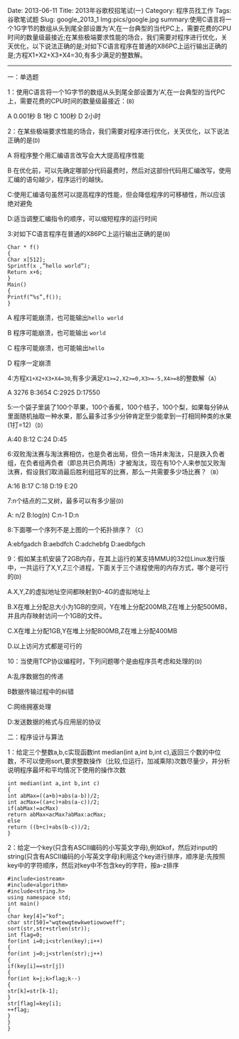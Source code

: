 Date: 2013-06-11
Title: 2013年谷歌校招笔试(一)
Category: 程序员找工作
Tags: 谷歌笔试题
Slug: google_2013_1
Img:pics/google.jpg
summary:使用C语言将一个1G字节的数组从头到尾全部设置为’A’,在一台典型的当代PC上，需要花费的CPU时间的数量级最接近;在某些极端要求性能的场合，我们需要对程序进行优化，关天优化，以下说法正确的是;对如下C语言程序在普通的X86PC上运行输出正确的是;方程X1+X2+X3+X4=30,有多少满足的整数解。

----------
一：单选题

1：使用C语言将一个1G字节的数组从头到尾全部设置为’A’,在一台典型的当代PC上，需要花费的CPU时间的数量级最接近：(`B`)

A 0.001秒 B 1秒 C 100秒 D 2小时

2：在某些极端要求性能的场合，我们需要对程序进行优化，关天优化，以下说法正确的是(`D`)

A 将程序整个用汇编语言改写会大大提高程序性能

B 在优化前，可以先确定哪部分代码最费时，然后对这部份代码用汇编改写，使用汇编的语句越少，程序运行的越快。

C:使用汇编语句虽然可以提高程序的性能，但会降低程序的可移植性，所以应该绝对避免

D:适当调整汇编指令的顺序，可以缩短程序的运行时间 

3:对如下C语言程序在普通的X86PC上运行输出正确的是(`B`)

    Char * f()
    {
    Char x[512];
    Sprintf(x ,”hello world”);
    Return x+6;
    }
    Main()
    {
    Printf(“%s”,f());
    }
A 程序可能崩溃，也可能输出`hello world`

B 程序可能崩溃，也可能输出 `world`

C 程序可能崩溃，也可能输出`hello`

D 程序一定崩溃

4:方程`X1+X2+X3+X4=30`,有多少满足`X1>=2,X2>=0,X3>=-5,X4>=8`的整数解（`A`）

A 3276  B:3654 C:2925 D:17550

5:一个袋子里装了100个苹果，100个香蕉，100个桔子，100个梨，如果每分钟从里面随机抽取一种水果，那么最多过多少分钟肯定至少能拿到一打相同种类的水果(1打=12)（`D`）

A:40 B:12 C:24 D:45

6:双败淘汰赛与淘汰赛相仿，也是负者出局，但负一场并未淘汰，只是跌入负者组，在负者组再负者（即总共已负两场）才被淘汰，现在有10个人来参加又败淘汰赛，假设我们取消最后胜利组冠军的比赛，那么一共需要多少场比赛？（`B`）

A:16 B:17 C:18 D:19 E:20

7:n个结点的二叉树，最多可以有多少层(`D`)

A: n/2 B:log(n) C:n-1 D:n

8:下面哪一个序列不是上图的一个拓扑排序？（`C`）

A:ebfgadch B:aebdfch C:adchebfg D:aedbfgch

9：假如某主机安装了2GB内存，在其上运行的某支持MMU的32位Linux发行版中，一共运行了X,Y,Z三个进程，下面关于三个进程使用的内存方式，哪个是可行的(`D`)

A.X,Y,Z的虚拟地址空间都映射到0-4G的虚拟地址上

B.X在堆上分配总大小为1GB的空间，Y在堆上分配200MB,Z在堆上分配500MB，并且内存映射访问一个1GB的文件。

C.X在堆上分配1GB,Y在堆上分配800MB,Z在堆上分配400MB

D.以上访问方式都是可行的

10：当使用TCP协议编程时，下列问题哪个是由程序员考虑和处理的(`D`)

A:乱序数据包的传递 

B数据传输过程中的纠错 

C:网络拥塞处理 

D:发送数据的格式与应用层的协议

二：程序设计与算法

1：给定三个整数a,b,c实现函数int median(int a,int b,int c),返回三个数的中位数，不可以使用sort,要求整数操作（比较,位运行，加减乘除)次数尽量少，并分析说明程序最坏和平均情况下使用的操作次数

    int median(int a,int b,int c)
    {
    int abMax=((a+b)+abs(a-b))/2;
    int acMax=((a+c)+abs(a-c))/2;
    if(abMax!=acMax)
    return abMax<acMax?abMax:acMax;
    else
    return ((b+c)+abs(b-c))/2;
    }

2：给定一个key(只含有ASCII编码的小写英文字母),例如kof，然后对input的string(只含有ASCII编码的小写英文字母)利用这个key进行排序，顺序是:先按照key中的字符顺序，然后对key中不包含key的字符，按a-z排序

    #include<iostream>
    #include<algorithm>
    #include<string.h>
    using namespace std;
    int main()
    {
    char key[4]="kof";
    char str[50]="wqtewqtewkwetiowoweff";
    sort(str,str+strlen(str));
    int flag=0;
    for(int i=0;i<strlen(key);i++)
    {
    for(int j=0;j<strlen(str);j++)
    {
    if(key[i]==str[j])
    {
    for(int k=j;k>flag;k--)
    {
    str[k]=str[k-1];
    }
    str[flag]=key[i];
    ++flag;
    }
    }
    }